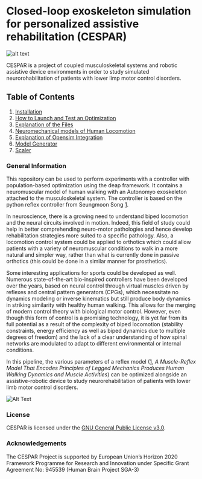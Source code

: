 <!-- =================================================
# Copyright (c) Alpine Intuition SARL.
Authors  :: Berat Denizdurduran (berat.denizdurduran@alpineintuition.ch)

================================================= -->

# Closed-loop exoskeleton simulation for personalized assistive rehabilitation (CESPAR)

![alt text](../main/md_files/autonomyo-and-alpine-intuition.jpg)

CESPAR is a project of coupled musculoskeletal systems and
robotic assistive device environments in order to study simulated neurorohabilitation of patients with lower limp motor control disorders.

## Table of Contents
1. [Installation](../main/md_files/Installation.md)
2. [How to Launch and Test an Optimization](../main/md_files/howToLaunch.md)
3. [Explanation of the Files](../main/md_files/files.md)
4. [Neuromechanical models of Human Locomotion](../main/md_files/neuromechanics.md)
5. [Explanation of Opensim Integration](../main/md_files/opensim.md)
6. [Model Generator](../main/md_files/model_generator.md)
7. [Scaler](../main/md_files/scaler.md)

### General Information

This repository can be used to perform experiments with a controller with population-based optimization using the deap framework. It contains a neuromuscular model of human walking with an Autonomyo exoskeleton attached to the musculoskeletal system. The controller is based on the python reflex controller from Seungmoon Song [1](https://ieeexplore.ieee.org/document/5445011).

In neuroscience, there is a growing need to understand biped locomotion and the neural circuits
involved in motion. Indeed, this field of study could help in better comprehending neuro-motor
pathologies and hence develop rehabilitation strategies more suited to a specific pathology. Also,
a locomotion control system could be applied to orthotics which could allow patients with a variety of neuromuscular conditions to walk in a more natural and simpler way, rather than what
is currently done in passive orthotics (this could be done in a similar manner for prosthetics).

Some interesting applications for sports could be developed as well.
Numerous state-of-the-art bio-inspired controllers have been developed over the years, based
on neural control through virtual muscles driven by reflexes and central pattern generators
(CPGs), which necessitate no dynamics modeling or inverse kinematics but still produce body
dynamics in striking similarity with healthy human walking. This allows for the merging of
modern control theory with biological motor control. However, even though this form of control
is a promising technology, it is yet far from its full potential as a result of the complexity of biped
locomotion (stability constraints, energy efficiency as well as biped dynamics due to multiple
degrees of freedom) and the lack of a clear understanding of how spinal networks are modulated
to adapt to different environmental or internal conditions.

In this pipeline, the various parameters of a reflex model ([1](https://ieeexplore.ieee.org/document/5445011), *A Muscle-Reflex Model That Encodes Principles of Legged Mechanics Produces Human Walking Dynamics and Muscle Activities*) can be optimized alongside an assistive-robotic device to
study neurorehabilitation of patients with lower limb motor control disorders.

![Alt Text](../main/md_files/output.gif)


### License

CESPAR is licensed under the [GNU General Public License v3.0](LICENSE).

### Acknowledgements

The CESPAR Project is supported by European Union’s Horizon 2020 Framework Programme for Research and Innovation under Specific Grant Agreement No: 945539 (Human Brain Project SGA-3)
